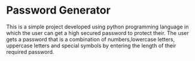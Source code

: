 # Password Generator
This is a simple project developed using python programming language in which the user can get a high secured password to protect their.
The user gets a password that is a combination of numbers,lowercase letters, uppercase letters and special symbols by entering the length of their required password.
